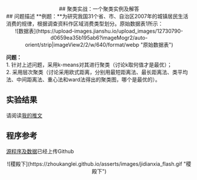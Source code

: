 <center>
## 聚类实战：一个聚类实例及解答
</center>
## 问题描述
**例题：**为研究我国31个省、市、自治区2007年的城镇居民生活消费的规律，根据调查资料作区域消费类型划分。原始数据表1所示：

<center>
![数据表](https://upload-images.jianshu.io/upload_images/12730790-d0659ea35b195ab6?imageMogr2/auto-orient/strip|imageView2/2/w/640/format/webp  "原始数据表")
</center>

**问题：**  
    1. 针对上述问题，采用k-means对其进行聚类（讨论k取何值才是最优）；  
    2. 采用层次聚类（讨论采用欧式距离，分别用最短距离法、最长距离法、类平均法、中间距离法、重心法和ward法得出的聚类图，哪个是最优的）。

## 实验结果
请阅读[我的推文](https://mp.weixin.qq.com/s?__biz=MzUyMTE2NDYxMQ==&mid=2247484857&idx=2&sn=e203ba0729a5bb9e2f44885d4214653e&chksm=f9de0795cea98e83709dc2e8fa3389f09ae477455e4be32428ef0e34068f640dfd7533caf10e&token=1468757771&lang=zh_CN#rd)

## 程序参考
[源程序及数据](https://github.com/ZhouKanglei/Clustering_example)已经上传Github

<center>
![稷殿下](https://zhoukanglei.github.io/asserts/images/jidianxia_flash.gif  "稷殿下")
</center>
